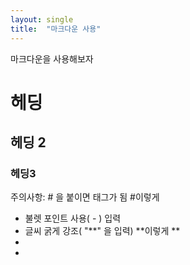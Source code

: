 ```yaml
---
layout: single
title:  "마크다운 사용"
---
```


마크다운을 사용해보자

# 헤딩
## 헤딩 2
### 헤딩3

주의사항: # 을 붙이면 태그가 됨
#이렇게

- 불렛 포인트 사용( - ) 입력
- 글씨 굵게 강조( "\**" 을 입력)  **이렇게 **
- 
- 

